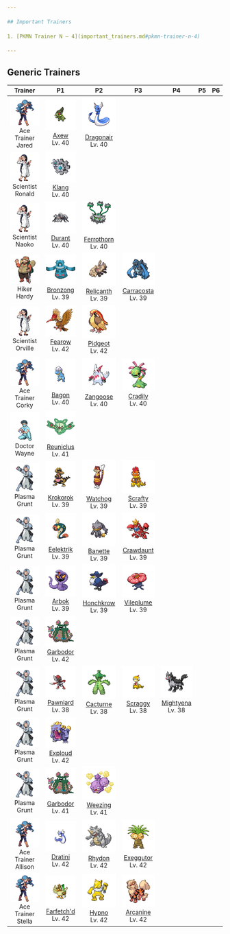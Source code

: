 ```yaml
---

## Important Trainers

1. [PKMN Trainer N – 4](important_trainers.md#pkmn-trainer-n-4)

---
```


## Generic Trainers</h3>

| Trainer | P1 | P2 | P3 | P4 | P5 | P6 |
|:-------:|:--:|:--:|:--:|:--:|:--:|:--:|
| ![Ace Trainer Jared](../../assets/trainers/ace_trainer.png)<br>Ace Trainer Jared | ![Axew](../../assets/sprites/axew/front.png)<br>[Axew](../../pokemon/axew.md/)<br>Lv. 40 | ![Dragonair](../../assets/sprites/dragonair/front.png)<br>[Dragonair](../../pokemon/dragonair.md/)<br>Lv. 40 |
| ![Scientist Ronald](../../assets/trainers/scientist.png)<br>Scientist Ronald | ![Klang](../../assets/sprites/klang/front.png)<br>[Klang](../../pokemon/klang.md/)<br>Lv. 40 |
| ![Scientist Naoko](../../assets/trainers/scientist.png)<br>Scientist Naoko | ![Durant](../../assets/sprites/durant/front.png)<br>[Durant](../../pokemon/durant.md/)<br>Lv. 40 | ![Ferrothorn](../../assets/sprites/ferrothorn/front.png)<br>[Ferrothorn](../../pokemon/ferrothorn.md/)<br>Lv. 40 |
| ![Hiker Hardy](../../assets/trainers/hiker.png)<br>Hiker Hardy | ![Bronzong](../../assets/sprites/bronzong/front.png)<br>[Bronzong](../../pokemon/bronzong.md/)<br>Lv. 39 | ![Relicanth](../../assets/sprites/relicanth/front.png)<br>[Relicanth](../../pokemon/relicanth.md/)<br>Lv. 39 | ![Carracosta](../../assets/sprites/carracosta/front.png)<br>[Carracosta](../../pokemon/carracosta.md/)<br>Lv. 39 |
| ![Scientist Orville](../../assets/trainers/scientist.png)<br>Scientist Orville | ![Fearow](../../assets/sprites/fearow/front.png)<br>[Fearow](../../pokemon/fearow.md/)<br>Lv. 42 | ![Pidgeot](../../assets/sprites/pidgeot/front.png)<br>[Pidgeot](../../pokemon/pidgeot.md/)<br>Lv. 42 |
| ![Ace Trainer Corky](../../assets/trainers/ace_trainer.png)<br>Ace Trainer Corky | ![Bagon](../../assets/sprites/bagon/front.png)<br>[Bagon](../../pokemon/bagon.md/)<br>Lv. 40 | ![Zangoose](../../assets/sprites/zangoose/front.png)<br>[Zangoose](../../pokemon/zangoose.md/)<br>Lv. 40 | ![Cradily](../../assets/sprites/cradily/front.png)<br>[Cradily](../../pokemon/cradily.md/)<br>Lv. 40 |
| ![Doctor Wayne](../../assets/trainers/doctor.png)<br>Doctor Wayne | ![Reuniclus](../../assets/sprites/reuniclus/front.png)<br>[Reuniclus](../../pokemon/reuniclus.md/)<br>Lv. 41 |
| ![Plasma Grunt](../../assets/trainers/plasma_grunt.png)<br>Plasma Grunt | ![Krokorok](../../assets/sprites/krokorok/front.png)<br>[Krokorok](../../pokemon/krokorok.md/)<br>Lv. 39 | ![Watchog](../../assets/sprites/watchog/front.png)<br>[Watchog](../../pokemon/watchog.md/)<br>Lv. 39 | ![Scrafty](../../assets/sprites/scrafty/front.png)<br>[Scrafty](../../pokemon/scrafty.md/)<br>Lv. 39 |
| ![Plasma Grunt](../../assets/trainers/plasma_grunt.png)<br>Plasma Grunt | ![Eelektrik](../../assets/sprites/eelektrik/front.png)<br>[Eelektrik](../../pokemon/eelektrik.md/)<br>Lv. 39 | ![Banette](../../assets/sprites/banette/front.png)<br>[Banette](../../pokemon/banette.md/)<br>Lv. 39 | ![Crawdaunt](../../assets/sprites/crawdaunt/front.png)<br>[Crawdaunt](../../pokemon/crawdaunt.md/)<br>Lv. 39 |
| ![Plasma Grunt](../../assets/trainers/plasma_grunt.png)<br>Plasma Grunt | ![Arbok](../../assets/sprites/arbok/front.png)<br>[Arbok](../../pokemon/arbok.md/)<br>Lv. 39 | ![Honchkrow](../../assets/sprites/honchkrow/front.png)<br>[Honchkrow](../../pokemon/honchkrow.md/)<br>Lv. 39 | ![Vileplume](../../assets/sprites/vileplume/front.png)<br>[Vileplume](../../pokemon/vileplume.md/)<br>Lv. 39 |
| ![Plasma Grunt](../../assets/trainers/plasma_grunt.png)<br>Plasma Grunt | ![Garbodor](../../assets/sprites/garbodor/front.png)<br>[Garbodor](../../pokemon/garbodor.md/)<br>Lv. 42 |
| ![Plasma Grunt](../../assets/trainers/plasma_grunt.png)<br>Plasma Grunt | ![Pawniard](../../assets/sprites/pawniard/front.png)<br>[Pawniard](../../pokemon/pawniard.md/)<br>Lv. 38 | ![Cacturne](../../assets/sprites/cacturne/front.png)<br>[Cacturne](../../pokemon/cacturne.md/)<br>Lv. 38 | ![Scraggy](../../assets/sprites/scraggy/front.png)<br>[Scraggy](../../pokemon/scraggy.md/)<br>Lv. 38 | ![Mightyena](../../assets/sprites/mightyena/front.png)<br>[Mightyena](../../pokemon/mightyena.md/)<br>Lv. 38 |
| ![Plasma Grunt](../../assets/trainers/plasma_grunt.png)<br>Plasma Grunt | ![Exploud](../../assets/sprites/exploud/front.png)<br>[Exploud](../../pokemon/exploud.md/)<br>Lv. 42 |
| ![Plasma Grunt](../../assets/trainers/plasma_grunt.png)<br>Plasma Grunt | ![Garbodor](../../assets/sprites/garbodor/front.png)<br>[Garbodor](../../pokemon/garbodor.md/)<br>Lv. 41 | ![Weezing](../../assets/sprites/weezing/front.png)<br>[Weezing](../../pokemon/weezing.md/)<br>Lv. 41 |
| ![Ace Trainer Allison](../../assets/trainers/ace_trainer.png)<br>Ace Trainer Allison | ![Dratini](../../assets/sprites/dratini/front.png)<br>[Dratini](../../pokemon/dratini.md/)<br>Lv. 42 | ![Rhydon](../../assets/sprites/rhydon/front.png)<br>[Rhydon](../../pokemon/rhydon.md/)<br>Lv. 42 | ![Exeggutor](../../assets/sprites/exeggutor/front.png)<br>[Exeggutor](../../pokemon/exeggutor.md/)<br>Lv. 42 |
| ![Ace Trainer Stella](../../assets/trainers/ace_trainer.png)<br>Ace Trainer Stella | ![Farfetch'd](../../assets/sprites/farfetchd/front.png)<br>[Farfetch'd](../../pokemon/farfetchd.md/)<br>Lv. 42 | ![Hypno](../../assets/sprites/hypno/front.png)<br>[Hypno](../../pokemon/hypno.md/)<br>Lv. 42 | ![Arcanine](../../assets/sprites/arcanine/front.png)<br>[Arcanine](../../pokemon/arcanine.md/)<br>Lv. 42 |

